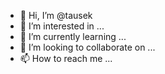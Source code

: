 - 👋 Hi, I’m @tausek
- 👀 I’m interested in ...
- 🌱 I’m currently learning ...
- 💞️ I’m looking to collaborate on ...
- 📫 How to reach me ...

<!---
tausek/tausek is a ✨ special ✨ repository because its `README.md` (this file) appears on your GitHub profile.
You can click the Preview link to take a look at your changes.
--->
